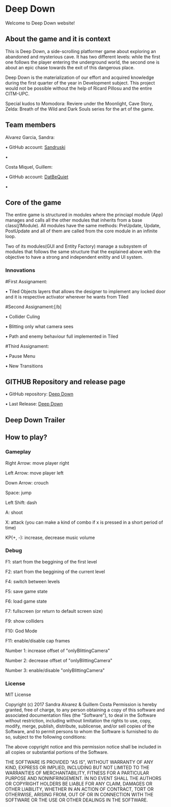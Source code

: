 ﻿# Deep Down
 
Welcome to Deep Down website!

## About the game and it is context
This is Deep Down, a side-scrolling platformer game about exploring an abandoned and mysterious cave. It has two different levels:
while the first one follows the player entering the underground world, the second one is about an epic chase towards the exit of this dangerous place.<br>

Deep Down is the materialization of our effort and acquired knowledge during the first quarter of the year in Development subject. This project would not be possible without the help of Ricard Pillosu and the entire CITM-UPC.

Special kudos to Momodora: Reviere under the Moonlight, Cave Story, Zelda: Breath of the Wild and Dark Souls series for the art of the game. 

## Team members

Alvarez Garcia, Sandra:

•	GitHub account: [Sandruski](https://github.com/Sandruski)

•	

Costa Miquel, Guillem:

•	GitHub account: [DatBeQuiet](https://github.com/DatBeQuiet)

•

## Core of the game

The entire game is structured in modules where the princiapl module (App) manages and calls all the other modules that inherits from a base class(j1Module).
All modules have the same methods: PreUpdate, Update, PostUpdate and all of them are called from the core module in an infinite loop.

Two of its modules(GUI and Entity Factory) manage a subsystem of modules that follows the same structure that the explained above with the objective to have a strong and independent enitity and UI system.

### Innovations

#First Assignament:

• Tiled Objects layers that allows the designer to implement any locked door and it is respective activator wherever he wants from Tiled


#Second Assignament:[/b]

• Collider Culing 

• Blitting only what camera sees

• Path and enemy behaviour full implemented in Tiled


#Third Assignament:

• Pause Menu

• New Transitions


## GITHUB Repository and release page

• GitHub repository: [Deep Down](https://github.com/Sandruski/Deep-Down-Game)

• Last Release: [Deep Down](https://github.com/Sandruski/Deep-Down-Game/releases)

## Deep Down Trailer

## How to play?

### Gameplay

Right Arrow: move player right

Left Arrow: move player left

Down Arrow: crouch

Space: jump

Left Shift: dash

A: shoot

X: attack (you can make a kind of combo if x is pressed in a short period of time)

KP(+, -): increase, decrease music volume

### Debug

F1: start from the beggining of the first level

F2: start from the beggining of the current level

F4: switch between levels

F5: save game state

F6: load game state

F7: fullscreen (or return to default screen size)

F9: show colliders

F10: God Mode

F11: enable/disable cap frames

Number 1: increase offset of "onlyBlittingCamera"

Number 2: decrease offset of "onlyBlittingCamera"

Number 3: enable/disable "onlyBlittingCamera"

### License

MIT License

Copyright (c) 2017 Sandra Alvarez & Guillem Costa
Permission is hereby granted, free of charge, to any person obtaining a copy
of this software and associated documentation files (the "Software"), to deal
in the Software without restriction, including without limitation the rights
to use, copy, modify, merge, publish, distribute, sublicense, and/or sell
copies of the Software, and to permit persons to whom the Software is
furnished to do so, subject to the following conditions:

The above copyright notice and this permission notice shall be included in all
copies or substantial portions of the Software.

THE SOFTWARE IS PROVIDED "AS IS", WITHOUT WARRANTY OF ANY KIND, EXPRESS OR
IMPLIED, INCLUDING BUT NOT LIMITED TO THE WARRANTIES OF MERCHANTABILITY,
FITNESS FOR A PARTICULAR PURPOSE AND NONINFRINGEMENT. IN NO EVENT SHALL THE
AUTHORS OR COPYRIGHT HOLDERS BE LIABLE FOR ANY CLAIM, DAMAGES OR OTHER
LIABILITY, WHETHER IN AN ACTION OF CONTRACT, TORT OR OTHERWISE, ARISING FROM,
OUT OF OR IN CONNECTION WITH THE SOFTWARE OR THE USE OR OTHER DEALINGS IN THE
SOFTWARE.